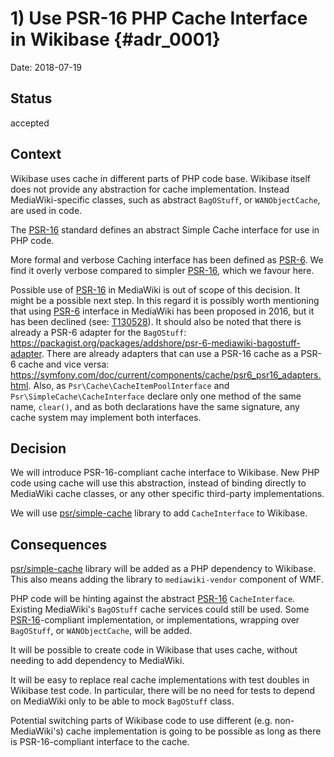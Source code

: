 # 1) Use PSR-16 PHP Cache Interface in Wikibase {#adr_0001}

Date: 2018-07-19

## Status

accepted

## Context

Wikibase uses cache in different parts of PHP code base. Wikibase itself does not provide any abstraction for cache implementation. Instead MediaWiki-specific classes, such as abstract `BagOStuff`, or `WANObjectCache`, are used in code.

The [PSR-16] standard defines an abstract Simple Cache interface for use in PHP code.

More formal and verbose Caching interface has been defined as [PSR-6].
We find it overly verbose compared to simpler [PSR-16], which we favour here.

Possible use of [PSR-16] in MediaWiki is out of scope of this decision.
It might be a possible next step.
In this regard it is possibly worth mentioning that using [PSR-6] interface in MediaWiki has been proposed in 2016, but it has been declined (see: [T130528]).
It should also be noted that there is already a PSR-6 adapter for the `BagOStuff`: https://packagist.org/packages/addshore/psr-6-mediawiki-bagostuff-adapter.
There are already adapters that can use a PSR-16 cache as a PSR-6 cache and vice versa: https://symfony.com/doc/current/components/cache/psr6_psr16_adapters.html.
Also, as `Psr\Cache\CacheItemPoolInterface` and `Psr\SimpleCache\CacheInterface` declare only one method of the same name, `clear()`, and as both declarations have the same signature, any cache system may implement both interfaces.

## Decision

We will introduce PSR-16-compliant cache interface to Wikibase.
New PHP code using cache will use this abstraction, instead of binding directly to MediaWiki cache classes, or any other specific third-party implementations.

We will use [psr/simple-cache] library to add `CacheInterface` to Wikibase.

## Consequences

[psr/simple-cache] library will be added as a PHP dependency to Wikibase.
This also means adding the library to `mediawiki-vendor` component of WMF.

PHP code will be hinting against the abstract [PSR-16] `CacheInterface`.
Existing MediaWiki's `BagOStuff` cache services could still be used.
Some [PSR-16]-compliant implementation, or implementations, wrapping over `BagOStuff`, or `WANObjectCache`, will be added.

It will be possible to create code in Wikibase that uses cache, without needing to add dependency to MediaWiki.

It will be easy to replace real cache implementations with test doubles in Wikibase test code.
In particular, there will be no need for tests to depend on MediaWiki only to be able to mock `BagOStuff` class.

Potential switching parts of Wikibase code to use different (e.g. non-MediaWiki's) cache implementation is going to be possible as long as there is PSR-16-compliant interface to the cache.

[mediawiki-vendor]: https://gerrit.wikimedia.org/g/mediawiki/vendor
[T130528]: https://phabricator.wikimedia.org/T130528
[psr/simple-cache]: https://packagist.org/packages/psr/simple-cache
[PSR-16]: https://www.php-fig.org/psr/psr-16
[PSR-6]: https://www.php-fig.org/psr/psr-6
